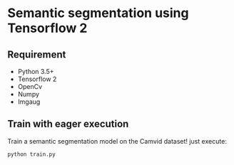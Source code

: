 # Semantic segmentation using Tensorflow 2

## Requirement
* Python 3.5+
* Tensorflow 2
* OpenCv
* Numpy
* Imgaug


## Train with eager execution
Train a semantic segmentation model on the Camvid dataset! just execute:
```
python train.py
```
